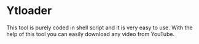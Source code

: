 # Ytloader
This tool is purely coded in shell script and it is very easy to use. With the help of this tool you can easily download any video from YouTube.
